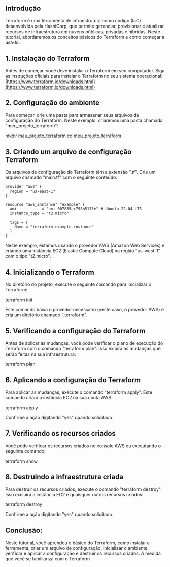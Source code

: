 ## Introdução

Terraform é uma ferramenta de infraestrutura como código (IaC) desenvolvida pela HashiCorp, que permite gerenciar, provisionar e atualizar recursos de infraestrutura em nuvens públicas, privadas e híbridas. Neste tutorial, abordaremos os conceitos básicos do Terraform e como começar a usá-lo.

## 1. Instalação do Terraform

Antes de começar, você deve instalar o Terraform em seu computador. Siga as instruções oficiais para instalar o Terraform no seu sistema operacional: [https://www.terraform.io/downloads.html](https://www.terraform.io/downloads.html)

## 2. Configuração do ambiente

Para começar, crie uma pasta para armazenar seus arquivos de configuração do Terraform. Neste exemplo, criaremos uma pasta chamada "meu_projeto_terraform":

  mkdir meu_projeto_terraform
  cd meu_projeto_terraform


## 3. Criando um arquivo de configuração Terraform

Os arquivos de configuração do Terraform têm a extensão ".tf". Crie um arquivo chamado "main.tf" com o seguinte conteúdo:

```
provider "aws" {
  region = "us-east-1"
}

resource "aws_instance" "example" {
  ami           = "ami-007855ac798b5175e" # Ubuntu 22.04 LTS
  instance_type = "t2.micro"

  tags = {
    Name = "terraform-example-instance"
  }
}
```

Neste exemplo, estamos usando o provedor AWS (Amazon Web Services) e criando uma instância EC2 (Elastic Compute Cloud) na região "us-west-1" com o tipo "t2.micro".

## 4. Inicializando o Terraform

No diretório do projeto, execute o seguinte comando para inicializar o Terraform:

  terraform init

Este comando baixa o provedor necessário (neste caso, o provedor AWS) e cria um diretório chamado ".terraform".

## 5. Verificando a configuração do Terraform

Antes de aplicar as mudanças, você pode verificar o plano de execução do Terraform com o comando "terraform plan". Isso exibirá as mudanças que serão feitas na sua infraestrutura:

  terraform plan

## 6. Aplicando a configuração do Terraform

Para aplicar as mudanças, execute o comando "terraform apply". Este comando criará a instância EC2 na sua conta AWS:

  terraform apply

Confirme a ação digitando "yes" quando solicitado.

## 7. Verificando os recursos criados

Você pode verificar os recursos criados no console AWS ou executando o seguinte comando:

  terraform show


## 8. Destruindo a infraestrutura criada

Para destruir os recursos criados, execute o comando "terraform destroy". Isso excluirá a instância EC2 e quaisquer outros recursos criados:

  terraform destroy

Confirme a ação digitando "yes" quando solicitado.

## Conclusão:

Neste tutorial, você aprendeu o básico do Terraform, como instalar a ferramenta, criar um arquivo de configuração, inicializar o ambiente, verificar e aplicar a configuração e destruir os recursos criados. À medida que você se familiariza com o Terraform
